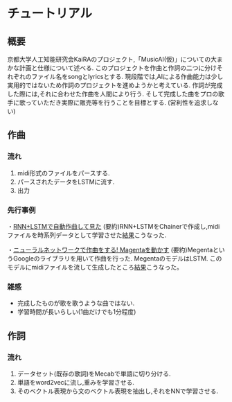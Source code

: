 # チュートリアル

## 概要
京都大学人工知能研究会KaiRAのプロジェクト,「MusicAI(仮)」についての大まかな計画と仕様について述べる. このプロジェクトを作曲と作詞の二つに分けそれぞれのファイル名をsongとlyricsとする. 現段階では,AIによる作曲能力は少し実用的ではないため作詞のプロジェクトを進めようかと考えている. 作詞が完成した際には,それに合わせた作曲を人間により行う. そして完成した曲をプロの歌手に歌っていただき実際に販売等を行うことを目標とする. (営利性を追求しない)

## 作曲
### 流れ
1. midi形式のファイルをパースする.
2. パースされたデータをLSTMに流す.
3. 出力

### 先行事例
・[RNN+LSTMで自動作曲して見た](https://qiita.com/komakomako/items/9ba38fc38f098c0e8b9b)
(要約)RNN+LSTMをChainerで作成し,midiファイルを時系列データとして学習させた[結果](https://s3-ap-northeast-1.amazonaws.com/komahirokazu-share/rnnlstm.mp3)こうなった.

・[ニューラルネットワークで作曲をする! Magentaを動かす](https://qiita.com/marshi/items/0f6fbbe39c4381457b0a)
(要約)MegentaというGoogleのライブラリを用いて作曲を行った. MegentaのモデルはLSTM. このモデルにmidiファイルを流して生成したところ[結果](https://soundcloud.com/ig4osq8tqokz/magenta1)こうなった。

### 雑感
- 完成したものが歌を歌うような曲ではない.
- 学習時間が長いらしい(1曲だけでも1分程度)


## 作詞
### 流れ
1. データセット(既存の歌詞)をMecabで単語に切り分ける.
2. 単語をword2vecに流し,重みを学習させる.
3. そのベクトル表現から文のベクトル表現を抽出し,それをNNで学習させる.

